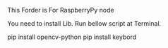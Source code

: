 This Forder is For RaspberryPy node

You need to install Lib.
Run bellow script at Terminal.

pip install opencv-python
pip install keybord
